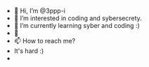- 👋 Hi, I’m @3ppp-i
- 👀 I’m interested in coding and sybersecrety.   
- 🌱 I’m currently learning syber and coding :)
- 💞️
- 📫 How to reach me?
- It's hard :)
- 

<!---
3ppp-i/3ppp-i is a ✨ special ✨ repository because its `README.md` (this file) appears on your GitHub profile.
You can click the Preview link to take a look at your changes.
--->
